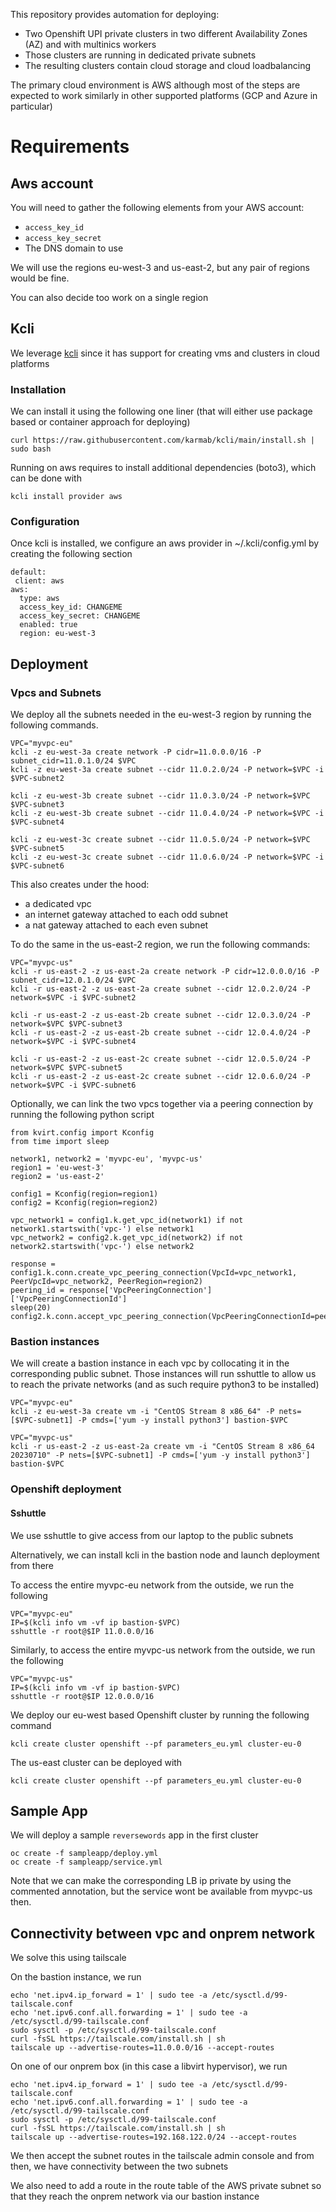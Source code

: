 This repository provides automation for deploying:

- Two Openshift UPI private clusters in two different Availability Zones (AZ) and with multinics workers
- Those clusters are running in dedicated private subnets
- The resulting clusters contain cloud storage and cloud loadbalancing

The primary cloud environment is AWS although most of the steps are expected to work similarly in other supported platforms (GCP and Azure in particular)

# Requirements

## Aws account

You will need to gather the following elements from your AWS account:

- `access_key_id`
- `access_key_secret`
- The DNS domain to use 

We will use the regions eu-west-3 and us-east-2, but any pair of regions would be fine.

You can also decide too work on a single region

## Kcli

We leverage [kcli](https://kcli.readthedocs.io/en/latest/) since it has support for creating vms and clusters in cloud platforms

### Installation

We can install it using the following one liner (that will either use package based or container approach for deploying)

```
curl https://raw.githubusercontent.com/karmab/kcli/main/install.sh | sudo bash
```

Running on aws requires to install additional dependencies (boto3), which can be done with

```
kcli install provider aws
```

### Configuration

Once kcli is installed, we configure an aws provider in ~/.kcli/config.yml by creating the following section

```
default:
 client: aws
aws:
  type: aws
  access_key_id: CHANGEME
  access_key_secret: CHANGEME
  enabled: true
  region: eu-west-3
```

## Deployment

### Vpcs and Subnets

We deploy all the subnets needed in the eu-west-3 region by running the following commands. 

```
VPC="myvpc-eu"
kcli -z eu-west-3a create network -P cidr=11.0.0.0/16 -P subnet_cidr=11.0.1.0/24 $VPC
kcli -z eu-west-3a create subnet --cidr 11.0.2.0/24 -P network=$VPC -i $VPC-subnet2

kcli -z eu-west-3b create subnet --cidr 11.0.3.0/24 -P network=$VPC $VPC-subnet3
kcli -z eu-west-3b create subnet --cidr 11.0.4.0/24 -P network=$VPC -i $VPC-subnet4

kcli -z eu-west-3c create subnet --cidr 11.0.5.0/24 -P network=$VPC $VPC-subnet5
kcli -z eu-west-3c create subnet --cidr 11.0.6.0/24 -P network=$VPC -i $VPC-subnet6
```

This also creates under the hood:

- a dedicated vpc
- an internet gateway attached to each odd subnet
- a nat gateway attached to each even subnet


To do the same in the us-east-2 region, we run the following commands:

```
VPC="myvpc-us"
kcli -r us-east-2 -z us-east-2a create network -P cidr=12.0.0.0/16 -P subnet_cidr=12.0.1.0/24 $VPC
kcli -r us-east-2 -z us-east-2a create subnet --cidr 12.0.2.0/24 -P network=$VPC -i $VPC-subnet2

kcli -r us-east-2 -z us-east-2b create subnet --cidr 12.0.3.0/24 -P network=$VPC $VPC-subnet3
kcli -r us-east-2 -z us-east-2b create subnet --cidr 12.0.4.0/24 -P network=$VPC -i $VPC-subnet4

kcli -r us-east-2 -z us-east-2c create subnet --cidr 12.0.5.0/24 -P network=$VPC $VPC-subnet5
kcli -r us-east-2 -z us-east-2c create subnet --cidr 12.0.6.0/24 -P network=$VPC -i $VPC-subnet6
```

Optionally, we can link the two vpcs together via a peering connection by running the following python script

```
from kvirt.config import Kconfig
from time import sleep

network1, network2 = 'myvpc-eu', 'myvpc-us'
region1 = 'eu-west-3'
region2 = 'us-east-2'

config1 = Kconfig(region=region1)
config2 = Kconfig(region=region2)

vpc_network1 = config1.k.get_vpc_id(network1) if not network1.startswith('vpc-') else network1
vpc_network2 = config2.k.get_vpc_id(network2) if not network2.startswith('vpc-') else network2

response = config1.k.conn.create_vpc_peering_connection(VpcId=vpc_network1, PeerVpcId=vpc_network2, PeerRegion=region2)
peering_id = response['VpcPeeringConnection']['VpcPeeringConnectionId']
sleep(20)
config2.k.conn.accept_vpc_peering_connection(VpcPeeringConnectionId=peering_id)
```

### Bastion instances

We will create a bastion instance in each vpc by collocating it in the corresponding public subnet.
Those instances will run sshuttle to allow us to reach the private networks (and as such require python3 to be installed)


```
VPC="myvpc-eu"
kcli -z eu-west-3a create vm -i "CentOS Stream 8 x86_64" -P nets=[$VPC-subnet1] -P cmds=['yum -y install python3'] bastion-$VPC
```

```
VPC="myvpc-us"
kcli -r us-east-2 -z us-east-2a create vm -i "CentOS Stream 8 x86_64 20230710" -P nets=[$VPC-subnet1] -P cmds=['yum -y install python3'] bastion-$VPC
```

### Openshift deployment

#### Sshuttle

We use sshuttle to give access from our laptop to the public subnets

Alternatively, we can install kcli in the bastion node and launch deployment from there


To access the entire myvpc-eu network from the outside, we run the following

```
VPC="myvpc-eu"
IP=$(kcli info vm -vf ip bastion-$VPC)
sshuttle -r root@$IP 11.0.0.0/16
```

Similarly, to access the entire myvpc-us network from the outside, we run the following

```
VPC="myvpc-us"
IP=$(kcli info vm -vf ip bastion-$VPC)
sshuttle -r root@$IP 12.0.0.0/16
```


We deploy our eu-west based Openshift cluster by running the following command

```
kcli create cluster openshift --pf parameters_eu.yml cluster-eu-0
```

The us-east cluster can be deployed with

```
kcli create cluster openshift --pf parameters_eu.yml cluster-eu-0
```


## Sample App

We will deploy a sample `reversewords` app in the first cluster 

```
oc create -f sampleapp/deploy.yml
oc create -f sampleapp/service.yml
```

Note that we can make the corresponding LB ip private by using the commented annotation, but the service wont be available from myvpc-us then.

## Connectivity between vpc and onprem network

We solve this using tailscale

On the bastion instance, we run

```
echo 'net.ipv4.ip_forward = 1' | sudo tee -a /etc/sysctl.d/99-tailscale.conf
echo 'net.ipv6.conf.all.forwarding = 1' | sudo tee -a /etc/sysctl.d/99-tailscale.conf
sudo sysctl -p /etc/sysctl.d/99-tailscale.conf
curl -fsSL https://tailscale.com/install.sh | sh
tailscale up --advertise-routes=11.0.0.0/16 --accept-routes
```

On one of our onprem box (in this case a libvirt hypervisor), we run 

```
echo 'net.ipv4.ip_forward = 1' | sudo tee -a /etc/sysctl.d/99-tailscale.conf
echo 'net.ipv6.conf.all.forwarding = 1' | sudo tee -a /etc/sysctl.d/99-tailscale.conf
sudo sysctl -p /etc/sysctl.d/99-tailscale.conf
curl -fsSL https://tailscale.com/install.sh | sh
tailscale up --advertise-routes=192.168.122.0/24 --accept-routes
```

We then accept the subnet routes in the tailscale admin console and from then, we have connectivity between the two subnets

We also need to add a route in the route table of the AWS private subnet so that they reach the onprem network via our bastion instance




